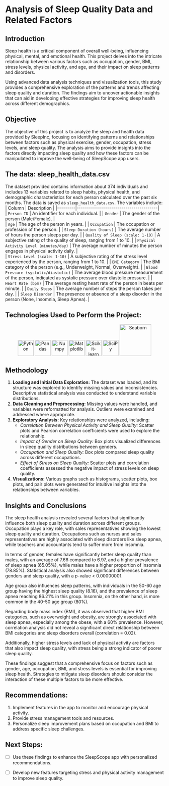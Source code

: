 # Analysis of Sleep Quality Data and Related Factors
## Introduction
Sleep health is a critical component of overall well-being, influencing physical, mental, and emotional health. This project delves into the intricate relationship between various factors such as occupation, gender, BMI, stress levels, physical activity, and age, and their impact on sleep patterns and disorders.

Using advanced data analysis techniques and visualization tools, this study provides a comprehensive exploration of the patterns and trends affecting sleep quality and duration. The findings aim to uncover actionable insights that can aid in developing effective strategies for improving sleep health across different demographics.
## Objective
The objective of this project is to analyze the sleep and health data provided by SleepInc, focusing on identifying patterns and relationships between factors such as physical exercise, gender, occupation, stress levels, and sleep quality. The analysis aims to provide insights into the factors directly impacting sleep quality and how these factors can be manipulated to improve the well-being of SleepScope app users.

## The data: sleep_health_data.csv
The dataset provided contains information about 374 individuals and includes 13 variables related to sleep habits, physical health, and demographic characteristics for each person calculated over the past six months. The data is saved as `sleep_health_data.csv`. The variables include:
| Column | Description |
|---------|----------------------------------------|  
| `Person ID` | An identifier for each individual. |
| `Gender` | The gender of the person (Male/Female). |  
| `Age` | The age of the person in years. |
| `Occupation` | The occupation or profession of the person. |
| `Sleep Duration (hours)` | The average number of hours the person sleeps per day. |
| `Quality of Sleep (scale: 1-10)` | A subjective rating of the quality of sleep, ranging from 1 to 10. |
| `Physical Activity Level (minutes/day)` | The average number of minutes the person engages in physical activity daily. |  
| `Stress Level (scale: 1-10)` | A subjective rating of the stress level experienced by the person, ranging from 1 to 10. |
| `BMI Category` | The BMI category of the person (e.g., Underweight, Normal, Overweight). |
| `Blood Pressure (systolic/diastolic)` | The average blood pressure measurement of the person, indicated as systolic pressure over diastolic pressure. |
| `Heart Rate (bpm)` | The average resting heart rate of the person in beats per minute. |
| `Daily Steps` | The average number of steps the person takes per day. |
| `Sleep Disorder` | The presence or absence of a sleep disorder in the person (None, Insomnia, Sleep Apnea). |

## Technologies Used to Perform the Project:

<p align="center">
  <img src="https://cdn.jsdelivr.net/gh/devicons/devicon@latest/icons/python/python-original-wordmark.svg" alt="Python" width="50" />  
  <img src="https://cdn.jsdelivr.net/gh/devicons/devicon@latest/icons/pandas/pandas-original-wordmark.svg" alt="Pandas" width="50" />  
  <img src="https://cdn.jsdelivr.net/gh/devicons/devicon@latest/icons/numpy/numpy-original-wordmark.svg" alt="Numpy" width="50" />  
  <img src="https://cdn.jsdelivr.net/gh/devicons/devicon@latest/icons/matplotlib/matplotlib-original.svg" alt="Matplotlib" width="50" />  
  <img src="https://cdn.jsdelivr.net/gh/devicons/devicon@latest/icons/scikitlearn/scikitlearn-original.svg" alt="Scikit-learn" width="50" />  
  <img src="https://raw.githubusercontent.com/scipy/scipy.org/b267bf3961d344c7d45b9452c51287819c97f55e/static/images/logo.svg" alt="SciPy" width="50" />  
  <img src="https://raw.githubusercontent.com/mwaskom/seaborn/master/doc/_static/logo-wide-lightbg.svg" alt="Seaborn" width="100" />
</p>      

## Methodology
1. **Loading and Initial Data Exploration:** The dataset was loaded, and its structure was explored to identify missing values and inconsistencies. Descriptive statistical analysis was conducted to understand variable distributions.
2. **Data Cleaning and Preprocessing:** Missing values were handled, and variables were reformatted for analysis. Outliers were examined and addressed where appropriate.
3. **Exploratory Analysis:** Key relationships were analyzed, including:
     - *Correlation Between Physical Activity and Sleep Quality:* Scatter plots and Pearson correlation coefficients were used to explore the relationship.
     - *Impact of Gender on Sleep Quality:* Box plots visualized differences in sleep quality distributions between genders.
     - *Occupation and Sleep Quality:* Box plots compared sleep quality across different occupations.
     - *Effect of Stress on Sleep Quality:* Scatter plots and correlation coefficients assessed the negative impact of stress levels on sleep quality.
4. **Visualizations:** Various graphs such as histograms, scatter plots, box plots, and pair plots were generated for intuitive insights into the relationships between variables.

## Insights and Conclusions
The sleep health analysis revealed several factors that significantly influence both sleep quality and duration across different groups. Occupation plays a key role, with sales representatives showing the lowest sleep quality and duration. Occupations such as nurses and sales representatives are highly associated with sleep disorders like sleep apnea, while teachers and accountants tend to suffer more from insomnia.

In terms of gender, females have significantly better sleep quality than males, with an average of 7.66 compared to 6.97, and a higher prevalence of sleep apnea (65.05%), while males have a higher proportion of insomnia (78.85%). Statistical analysis also showed significant differences between genders and sleep quality, with a p-value < 0.00000001.

Age group also influences sleep patterns, with individuals in the 50-60 age group having the highest sleep quality (8.16), and the prevalence of sleep apnea reaching 86.21% in this group. Insomnia, on the other hand, is more common in the 40-50 age group (80%).

Regarding body mass index (BMI), it was observed that higher BMI categories, such as overweight and obesity, are strongly associated with sleep apnea, especially among the obese, with a 60% prevalence. However, correlation analysis did not reveal a significant direct relationship between BMI categories and sleep disorders overall (correlation = 0.02).

Additionally, higher stress levels and lack of physical activity are factors that also impact sleep quality, with stress being a strong indicator of poorer sleep quality.

These findings suggest that a comprehensive focus on factors such as gender, age, occupation, BMI, and stress levels is essential for improving sleep health. Strategies to mitigate sleep disorders should consider the interaction of these multiple factors to be more effective.

## Recommendations:

1. Implement features in the app to monitor and encourage physical activity.
2. Provide stress management tools and resources.
3. Personalize sleep improvement plans based on occupation and BMI to address specific sleep challenges.

## Next Steps:

- [ ] Use these findings to enhance the SleepScope app with personalized recommendations.
- [ ] Develop new features targeting stress and physical activity management to improve sleep quality.


